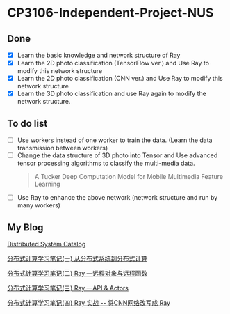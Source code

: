 # CP3106-Independent-Project-NUS

## Done
- [x] Learn the basic knowledge and network structure of Ray
- [x] Learn the 2D photo classification (TensorFlow ver.) and Use Ray to modify this network structure
- [x] Learn the 2D photo classification (CNN ver.) and Use Ray to modify this network structure
- [x] Learn the 3D photo classification and use Ray again to modify the network structure.
## To do list
- [ ] Use workers instead of one worker to train the data. (Learn the data transmission between workers)
- [ ] Change the data structure of 3D photo into Tensor and Use advanced tensor processing algorithms to classify the multi-media data.
    > A Tucker Deep Computation Model for Mobile Multimedia Feature Learning
- [ ] Use Ray to enhance the above network (network structure and run by many workers)

## My Blog
[Distributed System Catalog](https://nave.work/categories/Distributed-System)

[分布式计算学习笔记(一) 从分布式系统到分布式计算](https://nave.work/分布式计算学习笔记-一-从分布式系统到分布式计算.html)

[分布式计算学习笔记(二) Ray —远程对象与远程函数](https://nave.work/分布式计算学习笔记-二-Ray%20—远程对象与远程函数.html)

[分布式计算学习笔记(三) Ray —API & Actors](https://nave.work/分布式计算学习笔记-三-Ray%20—API%20&%20Actors.html)

[分布式计算学习笔记(四) Ray 实战 -- 将CNN网络改写成 Ray](https://nave.work/分布式计算学习笔记-四-Ray%20实战%20--%20将CNN网络改写成%20Ray.html)
